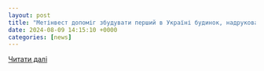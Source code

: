 ```yaml
---
layout: post
title: "Метінвест допоміг збудувати перший в Україні будинок, надрукований на 3D принтері для сім’ї полеглого військового | KAMENSKOE.CITY"
date: 2024-08-09 14:15:10 +0000
categories: [news]
---
```


[Читати далі](https://kamenskoe.city/news/view/metinvest-dopomig-zbuduvati-pershij-v-ukraini-budinok-nadrukovanij-na-3d-printeri-dlya-simi-poleglogo-vijskovogo-1)
